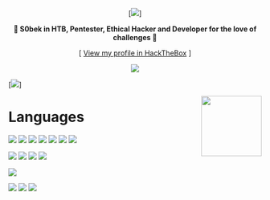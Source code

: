 <div align="center">

[![][logo-url]]

  **🐊 S0bek in HTB, Pentester, Ethical Hacker and Developer for the love of challenges 🐊**  

[ [View my profile in HackTheBox](https://app.hackthebox.com/users/337197) ]

[![][linked]][in-url]

</div>

[![][banner-url]]

<img align='right' src='https://media4.giphy.com/media/3SL41WtN5l9DNdPJGs/giphy.gif' width='120'>
  
# Languages

![][C] ![][PHP] ![][Visual] ![][Python] ![][Bash] ![][SQL] ![][GraphQL]

![][C++] ![][Java] ![][JavaScript] ![][R]

![][NoSQL]

![][Golang] ![][Perl] ![][Ruby]

<!---
MyclFrn/MyclFrn is a ✨ special ✨ repository because its `README.md` (this file) appears on your GitHub profile.
You can click the Preview link to take a look at your changes.
--->
[linked]: https://img.shields.io/badge/LinkedIn-blue?style=flat&logo=Linkedin&logoColor=white
[in-url]: https://www.linkedin.com/in/m4yc0lfrn
[logo-url]: https://github.com/MyclFrn/MyclFrn/blob/main/Logo.png
[banner-url]: https://raw.githubusercontent.com/saadeghi/files/main/daisyui/cards.png
[C]: https://badgen.net/badge/C/High/green
[C++]: https://badgen.net/badge/C++/Medium/yellow
[Java]: https://badgen.net/badge/Java/Medium/yellow
[JavaScript]: https://badgen.net/badge/JavaScript/Medium/yellow
[PHP]: https://badgen.net/badge/PHP/High/green
[Visual]: https://badgen.net/badge/Visual/High/green
[GraphQL]: https://badgen.net/badge/GraphQL/High/green
[SQL]: https://badgen.net/badge/SQL/High/green
[NoSQL]: https://badgen.net/badge/NoSQL/Low/red
[Python]: https://badgen.net/badge/Python/High/green
[Bash]: https://badgen.net/badge/Bash/High/green
[R]: https://badgen.net/badge/RStudio/Medium/yellow
[Golang]: https://badgen.net/badge/GoLang/Learning/blue
[Perl]: https://badgen.net/badge/Perl/Learning/blue
[Ruby]: https://badgen.net/badge/Ruby/Learning/blue
